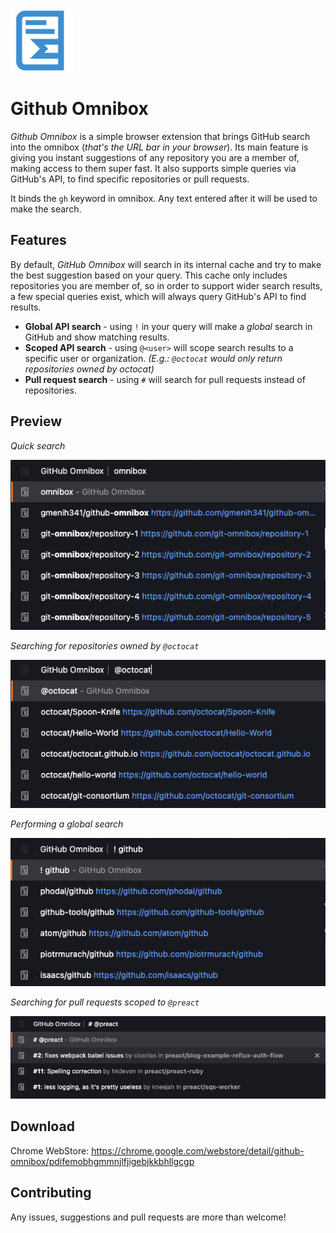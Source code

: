 <img src="./src/assets/repo-icon.svg" width="100" height="100">

# Github Omnibox

_Github Omnibox_ is a simple browser extension that brings GitHub search into the omnibox (_that's the URL bar in your browser_). Its main feature is giving you instant suggestions of any repository you are a member of, making access to them super fast. It also supports simple queries via GitHub's API, to find specific repositories or pull requests.

It binds the `gh` keyword in omnibox. Any text entered after it will be used to make the search.

## Features

By default, _GitHub Omnibox_ will search in its internal cache and try to make the best suggestion based on your query. This cache only includes repositories you are member of, so in order to support wider search results, a few special queries exist, which will always query GitHub's API to find results.

* **Global API search** - using `!` in your query will make a _global_ search in GitHub and show matching results.
* **Scoped API search** - using `@<user>` will scope search results to a specific user or organization. _(E.g.: `@octocat` would only return repositories owned by octocat)_
* **Pull request search** - using `#` will search for pull requests instead of repositories. 

## Preview

_Quick search_

![Quick search in Chrome](./.github/screenshots/chrome-quick.png)

_Searching for repositories owned by `@octocat`_

![Quick search in Chrome](./.github/screenshots/chrome-scoped.png)

_Performing a global search_

![Quick search in Chrome](./.github/screenshots/chrome-global.png)

_Searching for pull requests scoped to `@preact`_

![Quick search in Chrome](./.github/screenshots/chrome-pr.png)

## Download
Chrome WebStore: https://chrome.google.com/webstore/detail/github-omnibox/pdifemobhgmmnjlfjigebjkkbhllgcgp

## Contributing

Any issues, suggestions and pull requests are more than welcome!
